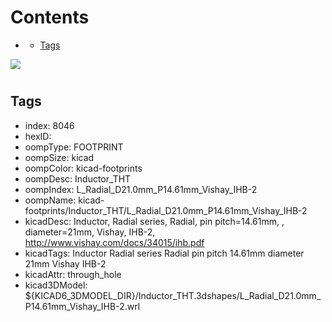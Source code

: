 



Contents
========

* [](#)
	* [Tags](#tags)
  
![][im]
# 

## Tags

- index: 8046
- hexID: 
- oompType: FOOTPRINT
- oompSize: kicad
- oompColor: kicad-footprints
- oompDesc: Inductor_THT
- oompIndex: L_Radial_D21.0mm_P14.61mm_Vishay_IHB-2
- oompName: kicad-footprints/Inductor_THT/L_Radial_D21.0mm_P14.61mm_Vishay_IHB-2
- kicadDesc: Inductor, Radial series, Radial, pin pitch=14.61mm, , diameter=21mm, Vishay, IHB-2, http://www.vishay.com/docs/34015/ihb.pdf
- kicadTags: Inductor Radial series Radial pin pitch 14.61mm  diameter 21mm Vishay IHB-2
- kicadAttr: through_hole
- kicad3DModel: ${KICAD6_3DMODEL_DIR}/Inductor_THT.3dshapes/L_Radial_D21.0mm_P14.61mm_Vishay_IHB-2.wrl



[im]: image.png
